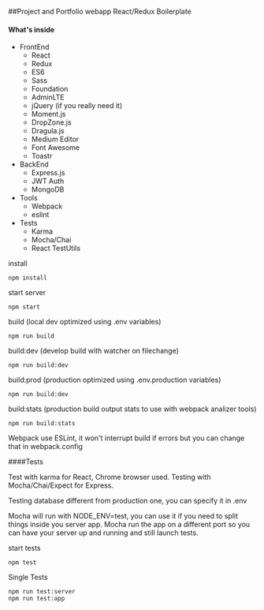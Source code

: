 ##Project and Portfolio webapp React/Redux Boilerplate

#### What's inside
- FrontEnd
  - React
  - Redux
  - ES6
  - Sass
  - Foundation
  - AdminLTE
  - jQuery (if you really need it)
  - Moment.js
  - DropZone.js
  - Dragula.js
  - Medium Editor
  - Font Awesome
  - Toastr
- BackEnd
  - Express.js
  - JWT Auth
  - MongoDB
- Tools
  - Webpack
  - eslint
- Tests
  - Karma
  - Mocha/Chai
  - React TestUtils

install

    npm install

start server

    npm start

build (local dev optimized using .env variables)

    npm run build

build:dev (develop build with watcher on filechange)

    npm run build:dev

build:prod (production optimized using .env.production variables)

    npm run build:dev

build:stats (production build output stats to use with webpack analizer tools)

    npm run build:stats


Webpack use ESLint, it won't interrupt build if errors but you can change that in webpack.config

####Tests

Test with karma for React, Chrome browser used.
Testing with Mocha/Chai/Expect for Express.

Testing database different from production one, you can specify it in .env

Mocha will run with NODE_ENV=test, you can use it if you need to split things inside you server app.
Mocha run the app on a different port so you can have your server up and running and still launch tests.

start tests

    npm test

Single Tests

    npm run test:server
    npm run test:app
